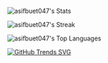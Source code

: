 ![asifbuet047's Stats](https://github-readme-stats.vercel.app/api?username=asifbuet047&theme=radical&show_icons=true&hide_border=false&count_private=true)

![asifbuet047's Streak](https://github-readme-streak-stats.herokuapp.com/?user=asifbuet047&theme=radical&hide_border=false)

![asifbuet047's Top Languages](https://github-readme-stats.vercel.app/api/top-langs/?username=asifbuet047&theme=radical&show_icons=true&hide_border=false&layout=compact)

[![GitHub Trends SVG](https://www.githubwrapped.io/asifbuet047)](https://githubtrends.io)